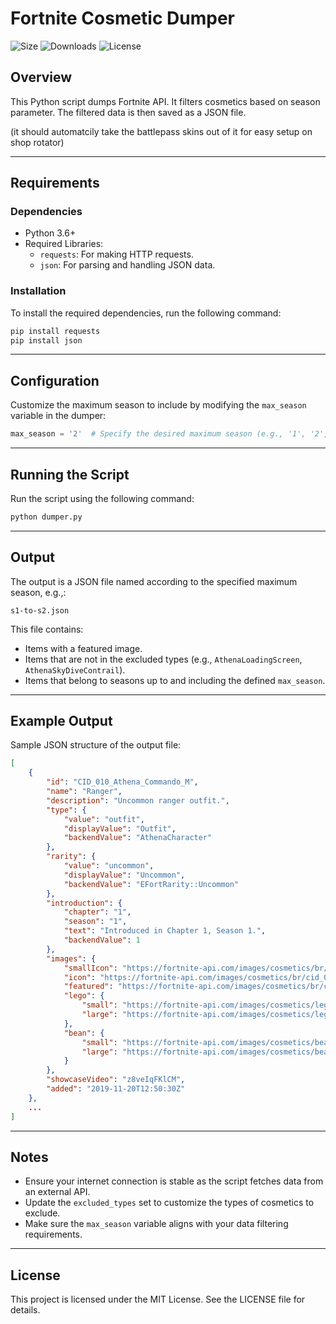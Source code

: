 # Fortnite Cosmetic Dumper
![Size](https://img.shields.io/github/repo-size/BeRightBack0/Fortnite-Cosmetic-Dumper)
![Downloads](https://img.shields.io/github/downloads/BeRightBack0/Fortnite-Cosmetic-Dumper/total)
![License](https://img.shields.io/github/license/BeRightBack0/Fortnite-Cosmetic-Dumper)
## Overview
This Python script dumps  Fortnite API. It filters cosmetics based on season parameter. The filtered data is then saved as a JSON file.

(it should automatcily take the battlepass skins out of it for easy setup on shop rotator)

---

## Requirements
### Dependencies
- Python 3.6+
- Required Libraries:
  - `requests`: For making HTTP requests.
  - `json`: For parsing and handling JSON data.

### Installation
To install the required dependencies, run the following command:
```bash
pip install requests
pip install json
```

---

## Configuration
Customize the maximum season to include by modifying the `max_season` variable in the dumper:
```python
max_season = '2'  # Specify the desired maximum season (e.g., '1', '2', etc.)
```

---


## Running the Script
Run the script using the following command:
```bash
python dumper.py
```

---

## Output
The output is a JSON file named according to the specified maximum season, e.g.,:
```
s1-to-s2.json
```
This file contains:
- Items with a featured image.
- Items that are not in the excluded types (e.g., `AthenaLoadingScreen`, `AthenaSkyDiveContrail`).
- Items that belong to seasons up to and including the defined `max_season`.

---

## Example Output
Sample JSON structure of the output file:
```json
[
    {
        "id": "CID_010_Athena_Commando_M",
        "name": "Ranger",
        "description": "Uncommon ranger outfit.",
        "type": {
            "value": "outfit",
            "displayValue": "Outfit",
            "backendValue": "AthenaCharacter"
        },
        "rarity": {
            "value": "uncommon",
            "displayValue": "Uncommon",
            "backendValue": "EFortRarity::Uncommon"
        },
        "introduction": {
            "chapter": "1",
            "season": "1",
            "text": "Introduced in Chapter 1, Season 1.",
            "backendValue": 1
        },
        "images": {
            "smallIcon": "https://fortnite-api.com/images/cosmetics/br/cid_010_athena_commando_m/smallicon.png",
            "icon": "https://fortnite-api.com/images/cosmetics/br/cid_010_athena_commando_m/icon.png",
            "featured": "https://fortnite-api.com/images/cosmetics/br/cid_010_athena_commando_m/featured.png",
            "lego": {
                "small": "https://fortnite-api.com/images/cosmetics/lego/cid_010_athena_commando_m/small.png",
                "large": "https://fortnite-api.com/images/cosmetics/lego/cid_010_athena_commando_m/large.png"
            },
            "bean": {
                "small": "https://fortnite-api.com/images/cosmetics/beans/bean_ranger/small.png",
                "large": "https://fortnite-api.com/images/cosmetics/beans/bean_ranger/large.png"
            }
        },
        "showcaseVideo": "z8veIqFKlCM",
        "added": "2019-11-20T12:50:30Z"
    },
    ...
]
```

---

## Notes
- Ensure your internet connection is stable as the script fetches data from an external API.
- Update the `excluded_types` set to customize the types of cosmetics to exclude.
- Make sure the `max_season` variable aligns with your data filtering requirements.

---

## License
This project is licensed under the MIT License. See the LICENSE file for details.

